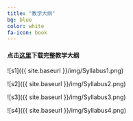 ```yaml
---
title: "教学大纲"
bg: blue
color: white
fa-icon: book
---
```


#### 点击[这里](http://1drv.ms/17Y1jb6)下载完整教学大纲

![s1]({{ site.baseurl }}/img/Syllabus1.png)

![s2]({{ site.baseurl }}/img/Syllabus2.png)

![s3]({{ site.baseurl }}/img/Syllabus3.png)

![s4]({{ site.baseurl }}/img/Syllabus4.png)
